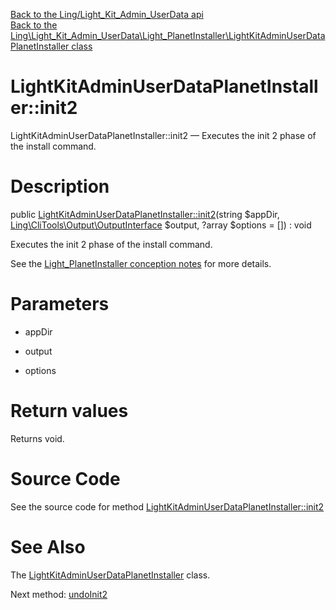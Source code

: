 [Back to the Ling/Light_Kit_Admin_UserData api](https://github.com/lingtalfi/Light_Kit_Admin_UserData/blob/master/doc/api/Ling/Light_Kit_Admin_UserData.md)<br>
[Back to the Ling\Light_Kit_Admin_UserData\Light_PlanetInstaller\LightKitAdminUserDataPlanetInstaller class](https://github.com/lingtalfi/Light_Kit_Admin_UserData/blob/master/doc/api/Ling/Light_Kit_Admin_UserData/Light_PlanetInstaller/LightKitAdminUserDataPlanetInstaller.md)


LightKitAdminUserDataPlanetInstaller::init2
================



LightKitAdminUserDataPlanetInstaller::init2 — Executes the init 2 phase of the install command.




Description
================


public [LightKitAdminUserDataPlanetInstaller::init2](https://github.com/lingtalfi/Light_Kit_Admin_UserData/blob/master/doc/api/Ling/Light_Kit_Admin_UserData/Light_PlanetInstaller/LightKitAdminUserDataPlanetInstaller/init2.md)(string $appDir, [Ling\CliTools\Output\OutputInterface](https://github.com/lingtalfi/CliTools/blob/master/doc/api/Ling/CliTools/Output/OutputInterface.md) $output, ?array $options = []) : void




Executes the init 2 phase of the install command.

See the [Light_PlanetInstaller conception notes](https://github.com/lingtalfi/Light_PlanetInstaller/blob/master/doc/pages/conception-notes.md) for more details.




Parameters
================


- appDir

    

- output

    

- options

    


Return values
================

Returns void.








Source Code
===========
See the source code for method [LightKitAdminUserDataPlanetInstaller::init2](https://github.com/lingtalfi/Light_Kit_Admin_UserData/blob/master/Light_PlanetInstaller/LightKitAdminUserDataPlanetInstaller.php#L25-L65)


See Also
================

The [LightKitAdminUserDataPlanetInstaller](https://github.com/lingtalfi/Light_Kit_Admin_UserData/blob/master/doc/api/Ling/Light_Kit_Admin_UserData/Light_PlanetInstaller/LightKitAdminUserDataPlanetInstaller.md) class.

Next method: [undoInit2](https://github.com/lingtalfi/Light_Kit_Admin_UserData/blob/master/doc/api/Ling/Light_Kit_Admin_UserData/Light_PlanetInstaller/LightKitAdminUserDataPlanetInstaller/undoInit2.md)<br>

